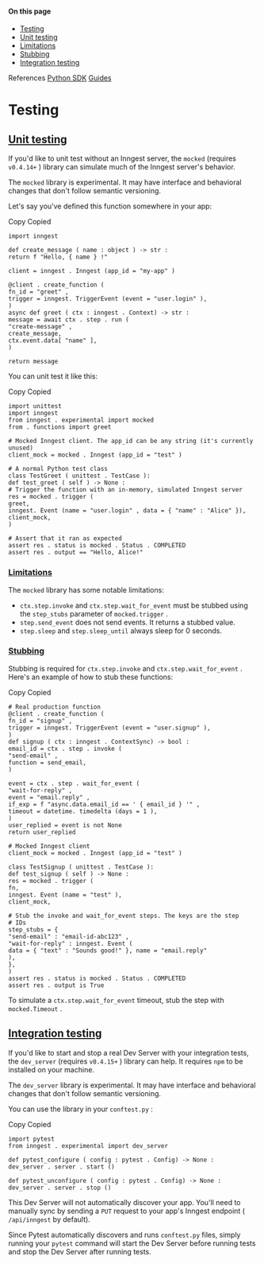 #### On this page

- [Testing](\docs\reference\python\guides\testing#testing)
- [Unit testing](\docs\reference\python\guides\testing#unit-testing)
- [Limitations](\docs\reference\python\guides\testing#limitations)
- [Stubbing](\docs\reference\python\guides\testing#stubbing)
- [Integration testing](\docs\reference\python\guides\testing#integration-testing)

References [Python SDK](\docs\reference\python) [Guides](\docs\reference\python\guides\testing)

# Testing

## [Unit testing](\docs\reference\python\guides\testing#unit-testing)

If you'd like to unit test without an Inngest server, the `mocked` (requires `v0.4.14+` )  library can simulate much of the Inngest server's behavior.

The `mocked` library is experimental. It may have interface and behavioral changes that don't follow semantic versioning.

Let's say you've defined this function somewhere in your app:

Copy Copied

```
import inngest

def create_message ( name : object ) -> str :
return f "Hello, { name } !"

client = inngest . Inngest (app_id = "my-app" )

@client . create_function (
fn_id = "greet" ,
trigger = inngest. TriggerEvent (event = "user.login" ),
)
async def greet ( ctx : inngest . Context) -> str :
message = await ctx . step . run (
"create-message" ,
create_message,
ctx.event.data[ "name" ],
)

return message
```

You can unit test it like this:

Copy Copied

```
import unittest
import inngest
from inngest . experimental import mocked
from . functions import greet

# Mocked Inngest client. The app_id can be any string (it's currently unused)
client_mock = mocked . Inngest (app_id = "test" )

# A normal Python test class
class TestGreet ( unittest . TestCase ):
def test_greet ( self ) -> None :
# Trigger the function with an in-memory, simulated Inngest server
res = mocked . trigger (
greet,
inngest. Event (name = "user.login" , data = { "name" : "Alice" }),
client_mock,
)

# Assert that it ran as expected
assert res . status is mocked . Status . COMPLETED
assert res . output == "Hello, Alice!"
```

### [Limitations](\docs\reference\python\guides\testing#limitations)

The `mocked` library has some notable limitations:

- `ctx.step.invoke` and `ctx.step.wait_for_event` must be stubbed using the `step_stubs` parameter of `mocked.trigger` .
- `step.send_event` does not send events. It returns a stubbed value.
- `step.sleep` and `step.sleep_until` always sleep for 0 seconds.

### [Stubbing](\docs\reference\python\guides\testing#stubbing)

Stubbing is required for `ctx.step.invoke` and `ctx.step.wait_for_event` . Here's an example of how to stub these functions:

Copy Copied

```
# Real production function
@client . create_function (
fn_id = "signup" ,
trigger = inngest. TriggerEvent (event = "user.signup" ),
)
def signup ( ctx : inngest . ContextSync) -> bool :
email_id = ctx . step . invoke (
"send-email" ,
function = send_email,
)

event = ctx . step . wait_for_event (
"wait-for-reply" ,
event = "email.reply" ,
if_exp = f "async.data.email_id == ' { email_id } '" ,
timeout = datetime. timedelta (days = 1 ),
)
user_replied = event is not None
return user_replied

# Mocked Inngest client
client_mock = mocked . Inngest (app_id = "test" )

class TestSignup ( unittest . TestCase ):
def test_signup ( self ) -> None :
res = mocked . trigger (
fn,
inngest. Event (name = "test" ),
client_mock,

# Stub the invoke and wait_for_event steps. The keys are the step
# IDs
step_stubs = {
"send-email" : "email-id-abc123" ,
"wait-for-reply" : inngest. Event (
data = { "text" : "Sounds good!" }, name = "email.reply"
),
},
)
assert res . status is mocked . Status . COMPLETED
assert res . output is True
```

To simulate a `ctx.step.wait_for_event` timeout, stub the step with `mocked.Timeout` .

## [Integration testing](\docs\reference\python\guides\testing#integration-testing)

If you'd like to start and stop a real Dev Server with your integration tests, the `dev_server` (requires `v0.4.15+` ) library can help. It requires `npm` to be installed on your machine.

The `dev_server` library is experimental. It may have interface and behavioral changes that don't follow semantic versioning.

You can use the library in your `conftest.py` :

Copy Copied

```
import pytest
from inngest . experimental import dev_server

def pytest_configure ( config : pytest . Config) -> None :
dev_server . server . start ()

def pytest_unconfigure ( config : pytest . Config) -> None :
dev_server . server . stop ()
```

This Dev Server will not automatically discover your app. You'll need to manually sync by sending a `PUT` request to your app's Inngest endpoint ( `/api/inngest` by default).

Since Pytest automatically discovers and runs `conftest.py` files, simply running your `pytest` command will start the Dev Server before running tests and stop the Dev Server after running tests.